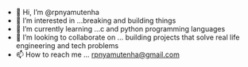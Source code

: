 - 👋 Hi, I’m @rpnyamutenha
- 👀 I’m interested in ...breaking and building things
- 🌱 I’m currently learning ...c and python programming languages 
- 💞️ I’m looking to collaborate on ... building projects that solve real life engineering and tech problems 
- 📫 How to reach me ... rpnyamutenha@gmail.com

<!---
rpnyamutenha/rpnyamutenha is a ✨ special ✨ repository because its `README.md` (this file) appears on your GitHub profile.
You can click the Preview link to take a look at your changes.
--->
